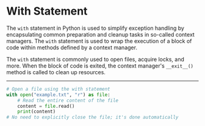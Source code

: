 # With Statement

The `with` statement in Python is used to simplify exception handling by encapsulating common preparation and cleanup tasks in so-called context managers. The `with` statement is used to wrap the execution of a block of code within methods defined by a context manager.

The `with` statement is commonly used to open files, acquire locks, and more. When the block of code is exited, the context manager's `__exit__()` method is called to clean up resources.

---

```python
# Open a file using the with statement
with open("example.txt", "r") as file:
    # Read the entire content of the file
    content = file.read()
    print(content)
# No need to explicitly close the file; it's done automatically
```